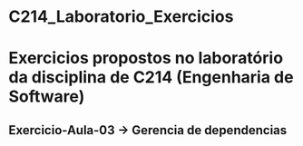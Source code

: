 # C214_Laboratorio_Exercicios
<h1>Exercicios propostos no laboratório da disciplina de C214 (Engenharia de Software)</h1>
<h2>Exercicio-Aula-03 -> Gerencia de dependencias</h2>